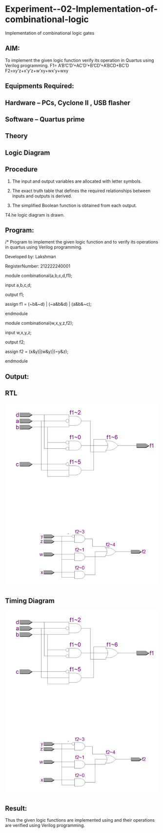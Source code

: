 # Experiment--02-Implementation-of-combinational-logic
Implementation of combinational logic gates
 
## AIM:
To implement the given logic function verify its operation in Quartus using Verilog programming.
 F1= A’B’C’D’+AC’D’+B’CD’+A’BCD+BC’D
F2=xy’z+x’y’z+w’xy+wx’y+wxy
 
 
 
## Equipments Required:
## Hardware – PCs, Cyclone II , USB flasher
## Software – Quartus prime


## Theory
 

## Logic Diagram
## Procedure

1. The input and output variables are allocated with letter symbols.

2. The exact truth table that defines the required relationships between inputs and outputs is derived.

3. The simplified Boolean function is obtained from each output.

T4.he logic diagram is drawn.


## Program:
/*
Program to implement the given logic function and to verify its operations in quartus using Verilog programming.

Developed by: Lakshman

RegisterNumber:  212222240001

module combinational(a,b,c,d,f1);

input a,b,c,d;

output f1;

assign f1 = (~b&~d) | (~a&b&d) | (a&b&~c);

endmodule

module combinational(w,x,y,z,f2);

input w,x,y,z;

output f2;

assign f2 = (x&y)|(w&y)|(~y&z);

endmodule

## Output:
## RTL
![OUTPUT](/5.png)

## Timing Diagram
![OUTPUT](/6.png)

## Result:

Thus the given logic functions are implemented using  and their operations are verified using Verilog programming.
